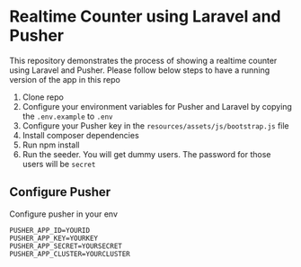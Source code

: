 # Realtime Counter using Laravel and Pusher

This repository demonstrates the process of showing a realtime counter using Laravel and Pusher. Please follow below steps to have a running version of the app in this repo

1. Clone repo
2. Configure your environment variables for Pusher and Laravel by copying the `.env.example` to `.env`
3. Configure your Pusher key in the `resources/assets/js/bootstrap.js` file
4. Install composer dependencies
5. Run npm install
6. Run the seeder. You will get dummy users. The password for those users will be `secret`

## Configure Pusher 

Configure pusher in your env

```
PUSHER_APP_ID=YOURID
PUSHER_APP_KEY=YOURKEY
PUSHER_APP_SECRET=YOURSECRET
PUSHER_APP_CLUSTER=YOURCLUSTER
```